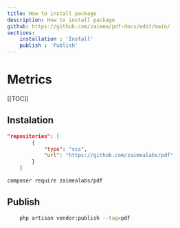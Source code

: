 ```yaml
---
title: How to install package
description: How to install package
github: https://github.com/zaimea/pdf-docs/edit/main/
sections: 
    installation : 'Install'
    publish : 'Publish'
---
```


# Metrics

[[TOC]]

## Instalation

```json
"repositories": [
        {
            "type": "vcs",
            "url": "https://github.com/zaimealabs/pdf"
        }
    ]
```

```bash
composer require zaimealabs/pdf
```

## Publish

```bash
    php artisan vendor:publish --tag=pdf
```